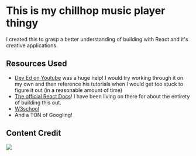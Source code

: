 # This is my chillhop music player thingy

I created this to grasp a better understanding of building with React and it's creative applications. 

## Resources Used

- [Dev Ed on Youtube](https://www.youtube.com/channel/UClb90NQQcskPUGDIXsQEz5Q) was a huge help! I would try working through it on my own and then reference his tutorials when I would get too stuck to figure it out (in a reasonable amount of time)
- [The official React Docs](https://reactjs.org/)! I have been living on there for about the entirety of building this out.
- [W3school](https://www.w3schools.com/)
- And a TON of Googling!

## Content Credit


[<img src="https://i.imgur.com/sJrzDGs.png">](https://chillhop.ffm.to/creatorcred)
